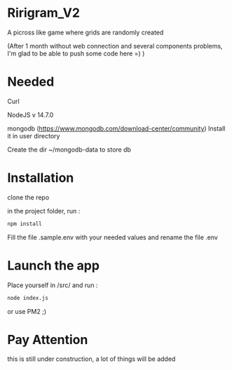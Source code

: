 # Ririgram_V2
A picross like game where grids are randomly created

(After 1 month without web connection and several components problems, I'm glad to be able to push some code here =)  )


# Needed
Curl

NodeJS v 14.7.0

mongodb (https://www.mongodb.com/download-center/community)
Install it in user directory

Create the dir ~/mongodb-data to store db


# Installation
clone the repo

in the project folder, run :
```bash
npm install
```

Fill the file .sample.env with your needed values and rename the file .env

# Launch the app
Place yourself in /src/ and run :
```bash
node index.js
```
or use PM2 ;)


# Pay Attention
this is still under construction,
a lot of things will be added

